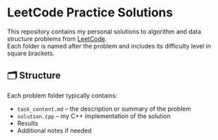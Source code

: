 # LeetCode Practice Solutions

This repository contains my personal solutions to algorithm and data structure problems from [LeetCode](https://leetcode.com/).  
Each folder is named after the problem and includes its difficulty level in square brackets.

## 🗂 Structure

Each problem folder typically contains:
- `task_content.md` – the description or summary of the problem
- `solution.cpp` – my C++ implementation of the solution
- Results
- Additional notes if needed


